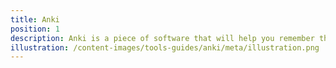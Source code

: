 ```yaml
---
title: Anki
position: 1
description: Anki is a piece of software that will help you remember the words, phrases, and grammar points you've already studied so you can focus on learning new things!
illustration: /content-images/tools-guides/anki/meta/illustration.png
---
```

